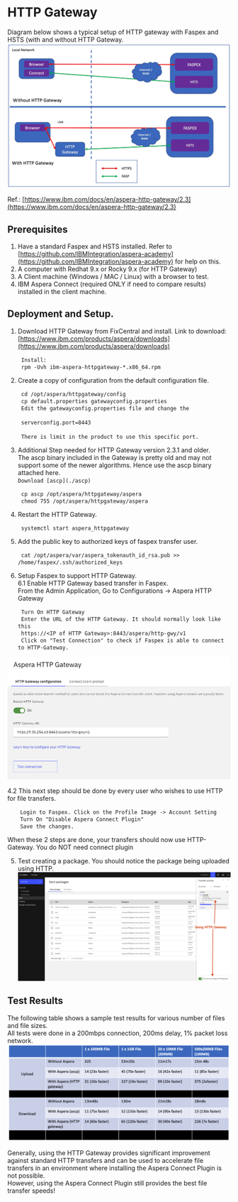 # HTTP Gateway

Diagram below shows a typical setup of HTTP gateway with Faspex and HSTS (with and without HTTP Gateway.   
![](images/image2.jpg)   

Ref.: [https://www.ibm.com/docs/en/aspera-http-gateway/2.3](https://www.ibm.com/docs/en/aspera-http-gateway/2.3)   

## Prerequisites
1. Have a standard Faspex and HSTS installed. Refer to [https://github.com/IBMIntegration/aspera-academy](https://github.com/IBMIntegration/aspera-academy) for help on this.   
2. A computer with Redhat 9.x or Rocky 9.x (for HTTP Gateway)
3. A Client machine (Windows / MAC / Linux) with a browser to test. 
4. IBM Aspera Connect (required ONLY if need to compare results) installed in the client machine. 


## Deployment and Setup.  

1. Download HTTP Gateway from FixCentral and install. Link to download: [https://www.ibm.com/products/aspera/downloads](https://www.ibm.com/products/aspera/downloads)   

        Install:
        rpm -Uvh ibm-aspera-httpgateway-*.x86_64.rpm   


2. Create a copy of configuration from the default configuration file.    


        cd /opt/aspera/httpgateway/config
        cp default.properties gatewayconfig.properties     
        Edit the gatewayconfig.properties file and change the 
        
        serverconfig.port=8443

        There is limit in the product to use this specific port.   

3. Additional Step needed for HTTP Gateway version 2.3.1 and older.   
        The ascp binary included in the Gateway is pretty old and may not support some of the newer algorithms. Hence use the ascp binary attached here.   
        `Download [ascp](./ascp)`   

        cp ascp /opt/aspera/httpgateway/aspera
        chmod 755 /opt/aspera/httpgateway/aspera


4. Restart the HTTP Gateway.  

        systemctl start aspera_httpgateway  

5. Add the public key to authorized keys of faspex transfer user. 

        cat /opt/aspera/var/aspera_tokenauth_id_rsa.pub >> /home/faspex/.ssh/authorized_keys         
        

6. Setup Faspex to support HTTP Gateway.  
6.1		Enable HTTP Gateway based transfer in Faspex.    
        From the Admin Application, Go to Configurations -> Aspera HTTP Gateway 

        Turn On HTTP Gateway
        Enter the URL of the HTTP Gateway. It should normally look like this
        https://<IP of HTTP Gateway>:8443/aspera/http-gwy/v1    
        Click on "Test Connection" to check if Faspex is able to connect to HTTP-Gateway.   


![](images/image6.jpg)



4.2	This next step should be done by every user who wishes to use HTTP for file transfers.    

        Login to Faspex. Click on the Profile Image -> Account Setting
        Turn On "Disable Aspera Connect Plugin"    
        Save the changes.   

When these 2 steps are done, your transfers should now use HTTP-Gateway. You do NOT need connect plugin 

5. Test creating a package. You should notice the package being uploaded using HTTP.    
![](images/image7.jpg)


## Test Results
The following table shows a sample test results for various number of files and file sizes.  
All tests were done in a 200mbps connection, 200ms delay, 1% packet loss network.   
![](images/image5.jpg)

Generally, using the HTTP Gateway provides significant improvement against standard HTTP transfers and can be used to accelerate file transfers in an environment where installing the Aspera Connect Plugin is not possible.   
However, using the Aspera Connect Plugin still provides the best file transfer speeds!  




